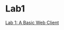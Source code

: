 Lab1
====

[Lab 1: A Basic Web Client](http://www.cs.swarthmore.edu/~kwebb/cs43/s22/labs/lab1.html)
